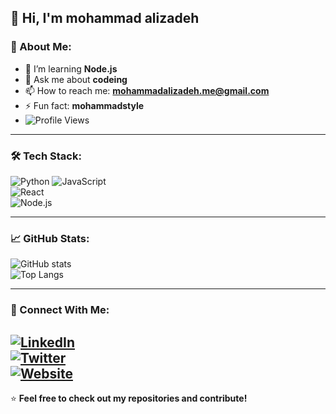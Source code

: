 ## 👋 Hi, I'm mohammad alizadeh

### 🚀 About Me:
- 🌱 I’m learning **Node.js**
- 💬 Ask me about **codeing**  
- 📫 How to reach me: **mohammadalizadeh.me@gmail.com**  
- ⚡ Fun fact: **mohammadstyle**
- ![Profile Views](https://komarev.com/ghpvc/?username=AliDev&color=blue)

<!-- 🤝 I’m looking to collaborate on **[Projects or Fields You Want to Contribute To]**  -->
<!-- 🔭 I’m currently working on **[Your Project or Area]**  -->
---

### 🛠 Tech Stack:
![Python](https://img.shields.io/badge/Python-3776AB?style=for-the-badge&logo=python&logoColor=white)
![JavaScript](https://img.shields.io/badge/JavaScript-F7DF1E?style=for-the-badge&logo=javascript&logoColor=black)  
![React](https://img.shields.io/badge/React-61DAFB?style=for-the-badge&logo=react&logoColor=black)  
![Node.js](https://img.shields.io/badge/Node.js-339933?style=for-the-badge&logo=nodedotjs&logoColor=white)  

---

### 📈 GitHub Stats:
![GitHub stats](https://github-readme-stats.vercel.app/api?username=YourUsername&show_icons=true&theme=radical)  
![Top Langs](https://github-readme-stats.vercel.app/api/top-langs/?username=YourUsername&layout=compact&theme=radical)  

---

### 🔗 Connect With Me:
[![LinkedIn](https://img.shields.io/badge/LinkedIn-0077B5?style=for-the-badge&logo=linkedin&logoColor=white)](https://linkedin.com/in/yourprofile)  
[![Twitter](https://img.shields.io/badge/Twitter-1DA1F2?style=for-the-badge&logo=twitter&logoColor=white)](https://twitter.com/yourprofile)  
[![Website](https://img.shields.io/badge/Website-000000?style=for-the-badge&logo=google-chrome&logoColor=white)](https://yourwebsite.com)  
---

⭐ **Feel free to check out my repositories and contribute!**  
